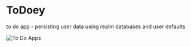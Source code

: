 # ToDoey

to do app - persisting user data using realm databases and user defaults 


![To Do Apps](https://user-images.githubusercontent.com/46874509/62089003-93a5c100-b267-11e9-888b-bfb86bc6eaf3.gif)
